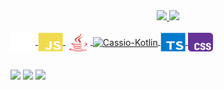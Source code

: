 

<div align="center">
  <a href="https://github.com/cassiobetti">
  <img height="180em" src="https://github-readme-stats.vercel.app/api?username=cassiobetti&show_icons=true&theme=highcontrast&include_all_commits=true&count_private=true"/>
  <img height="180em" src="https://github-readme-stats.vercel.app/api/top-langs/?username=cassiobetti&layout=compact&langs_count=7&theme=highcontrast"/>
</div>
  
  
  <div style="display: inline_block"><br>
    <img align="center" alt="Cassio-Kotlin" height="30" width="40" src="https://raw.githubusercontent.com/devicons/devicon/master/icons/angular/angular-plain.svg">
    <img align="center" alt="Cassio-Kotlin" height="30" width="40" src="https://raw.githubusercontent.com/devicons/devicon/master/icons/javascript/javascript-plain.svg">
    <img align="center" alt="Cassio-Kotlin" height="30" width="40" src="https://raw.githubusercontent.com/devicons/devicon/master/icons/java/java-plain.svg">
    <img align="center" alt="Cassio-Kotlin" height="30" width="40" src="https://raw.githubusercontent.com/devicons/devicon/master/icons/html/html-plain.svg">
    <img align="center" alt="Cassio-Kotlin" height="30" width="40" src="https://raw.githubusercontent.com/devicons/devicon/master/icons/typescript/typescript-plain.svg">
    <img align="center" alt="Cassio-Kotlin" height="30" width="40" src="https://raw.githubusercontent.com/devicons/devicon/master/icons/css/css-plain.svg">
</div>

  ##
 
<div>  
  <a href="https://instagram.com/cassiobetti" target="_blank"><img src="https://img.shields.io/badge/-Instagram-%23E4405F?style=for-the-badge&logo=instagram&logoColor=white" target="_blank"></a>
  <a href = "mailto:cassio_betti@yahoo.com.br"><img src="https://img.shields.io/badge/-Yahoo-%23333?style=for-the-badge&logo=gmail&logoColor=white" target="_blank"></a>
  <a href="https://www.linkedin.com/in/cassio-betti-739a0021a/" target="_blank"><img src="https://img.shields.io/badge/-LinkedIn-%230077B5?style=for-the-badge&logo=linkedin&logoColor=white" target="_blank"></a>  
</div>
  

